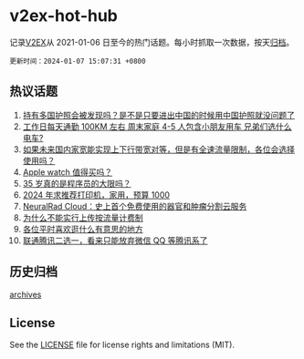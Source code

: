 # v2ex-hot-hub

 记录[V2EX](https://www.v2ex.com/)从 2021-01-06 日至今的热门话题。每小时抓取一次数据，按天[归档](archives)。

`更新时间：2024-01-07 15:07:31 +0800`

## 热议话题

1. [持有多国护照会被发现吗？是不是只要进出中国的时候用中国护照就没问题了](https://www.v2ex.com/t/1006454)
1. [工作日每天通勤 100KM 左右 周末家庭 4-5 人包含小朋友用车 兄弟们选什么电车?](https://www.v2ex.com/t/1006418)
1. [如果未来国内家宽能实现上下行带宽对等，但是有全速流量限制，各位会选择使用吗？](https://www.v2ex.com/t/1006485)
1. [Apple watch 值得买吗？](https://www.v2ex.com/t/1006458)
1. [35 岁真的是程序员的大限吗？](https://www.v2ex.com/t/1006460)
1. [2024 年求推荐打印机，家用，预算 1000](https://www.v2ex.com/t/1006421)
1. [NeuralRad Cloud：史上首个免费使用的器官和肿瘤分割云服务](https://www.v2ex.com/t/1006501)
1. [为什么不能实行上传按流量计费制](https://www.v2ex.com/t/1006427)
1. [各位平时喜欢逛什么有意思的地方](https://www.v2ex.com/t/1006532)
1. [联通腾讯二选一，看来只能放弃微信 QQ 等腾讯系了](https://www.v2ex.com/t/1006438)

## 历史归档

[archives](archives)

## License

See the [LICENSE](LICENSE) file for license rights and limitations (MIT).
